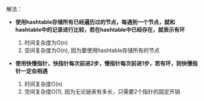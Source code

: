 解法：

* **使用hashtable存储所有已经遍历过的节点，每遇到一个节点，就和hashtable中的记录进行比较，若在hashtable中已经存在，就表示有环**
    1. 时间复杂度为O(n)
    2. 空间复杂度为O(n), 因为要使用hashtable存储所有的节点

* **使用快慢指针，快指针每次前进2步，慢指针每次前进1步，若有环，则快慢指针一定会相遇**
    1. 时间复杂度O(n)
    2. 空间复杂度O(1), 因为无论链表有多长，只需要2个指针的固定开销

